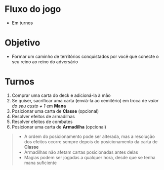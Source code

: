 # Fluxo do jogo

* Em turnos

# Objetivo

* Formar um caminho de territórios conquistados por você que conecte o seu reino ao reino do adversário

# Turnos

1. Comprar uma carta do deck e adicioná-la à mão
2. Se quiser, sacrificar uma carta (enviá-la ao cemitério) em troca de *valor do seu custo + 1* em **Mana**
3. Posicionar uma carta de **Classe** (opcional)
4. Resolver efeitos de armadilhas
5. Resolver efeitos de combates
6. Posicionar uma carta de **Armadilha** (opcional)
> * A ordem do posicionamento pode ser alterada, mas a resolução dos efeitos ocorre sempre depois do posicionamento da carta de **Classe**
> * Armadilhas não afetam cartas posicionadas antes delas
> * Magias podem ser jogadas a qualquer hora, desde que se tenha mana suficiente
